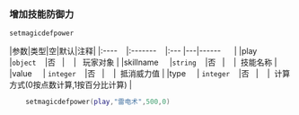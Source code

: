 ### 增加技能防御力
`setmagicdefpower`

|参数|类型|空|默认|注释|
|:----    |:-------    |:--- |---|------      |
|play     |`object`    |否   |    |   玩家对象 |
|skillname     |`string`    |否   |    |  技能名称 |
|value     | `integer`    |否   |    |  抵消威力值 |
|type     | `integer`    |否   |    |  计算方式(0按点数计算,1按百分比计算) |
```lua
    setmagicdefpower(play,"雷电术",500,0)
```


